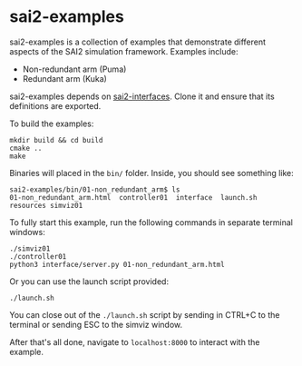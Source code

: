 # sai2-examples

sai2-examples is a collection of examples that demonstrate different aspects of the SAI2 simulation framework. Examples include:
* Non-redundant arm (Puma)
* Redundant arm (Kuka)

sai2-examples depends on [sai2-interfaces](https://github.com/manips-sai-org/sai2-interfaces). 
Clone it and ensure that its definitions are exported.

To build the examples:
```
mkdir build && cd build
cmake ..
make
```

Binaries will placed in the `bin/` folder. Inside, you should see something like:
```
sai2-examples/bin/01-non_redundant_arm$ ls
01-non_redundant_arm.html  controller01  interface  launch.sh resources simviz01
```

To fully start this example, run the following commands in separate terminal windows:
```
./simviz01
./controller01
python3 interface/server.py 01-non_redundant_arm.html
```

Or you can use the launch script provided:
```
./launch.sh
```

You can close out of the `./launch.sh` script by sending in CTRL+C to the terminal
or sending ESC to the simviz window.

After that's all done, navigate to `localhost:8000` to interact with the example.

